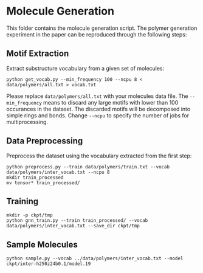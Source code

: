 # Molecule Generation

This folder contains the molecule generation script. The polymer generation experiment in the paper can be reproduced through the following steps:

## Motif Extraction
Extract substructure vocabulary from a given set of molecules:
```
python get_vocab.py --min_frequency 100 --ncpu 8 < data/polymers/all.txt > vocab.txt
```
Please replace `data/polymers/all.txt` with your molecules data file. 
The `--min_frequency` means to discard any large motifs with lower than 100 occurances in the dataset. The discarded motifs will be decomposed into simple rings and bonds. Change `--ncpu` to specify the number of jobs for multiprocessing.

## Data Preprocessing
Preprocess the dataset using the vocabulary extracted from the first step: 
```
python preprocess.py --train data/polymers/train.txt --vocab data/polymers/inter_vocab.txt --ncpu 8 
mkdir train_processed
mv tensor* train_processed/
```

## Training
```
mkdir -p ckpt/tmp
python gnn_train.py --train train_processed/ --vocab data/polymers/inter_vocab.txt --save_dir ckpt/tmp
```

## Sample Molecules
```
python sample.py --vocab ../data/polymers/inter_vocab.txt --model ckpt/inter-h250z24b0.1/model.19
```
